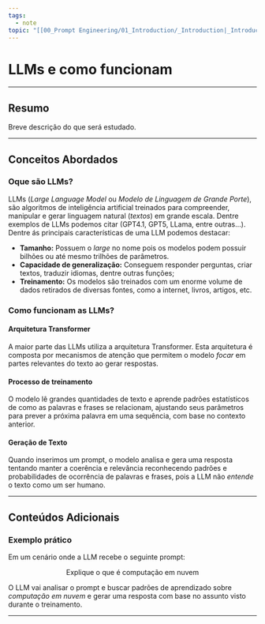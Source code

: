 ```yaml
---
tags:
  - note
topic: "[[00_Prompt Engineering/01_Introduction/_Introduction|_Introduction]]"
---
```

# LLMs e como funcionam

---
## **Resumo**
Breve descrição do que será estudado.

---
## **Conceitos Abordados**

### Oque são LLMs?
LLMs (*Large Language Model* ou *Modelo de Linguagem de Grande Porte*), são algoritmos de inteligência artificial treinados para compreender, manipular e gerar linguagem natural (*textos*) em grande escala. Dentre exemplos de LLMs podemos citar (GPT4.1, GPT5, LLama, entre outras...).
Dentre ás principais características de uma LLM podemos destacar:
- **Tamanho:** Possuem o *large* no nome pois os modelos podem possuir bilhões ou até mesmo trilhões de parâmetros.
- **Capacidade de generalização:** Conseguem responder perguntas, criar textos, traduzir idiomas, dentre outras funções;
- **Treinamento:** Os modelos são treinados com um enorme volume de dados retirados de diversas fontes, como a internet, livros, artigos, etc.

### Como funcionam as LLMs?

#### Arquitetura Transformer
A maior parte das LLMs utiliza a arquitetura Transformer. Esta arquitetura é composta por mecanismos de atenção que permitem o modelo *focar* em partes relevantes do texto ao gerar respostas.

#### Processo de treinamento
O modelo lê grandes quantidades de texto e aprende padrões estatísticos de como as palavras e frases se relacionam, ajustando seus parâmetros para prever a próxima palavra em uma sequência, com base no contexto anterior.

#### Geração de Texto
Quando inserimos um prompt, o modelo analisa e gera uma resposta tentando manter a coerência e relevância reconhecendo padrões e probabilidades de ocorrência de palavras e frases, pois a LLM não *entende* o texto como um ser humano.

---
## **Conteúdos Adicionais**

### Exemplo prático
Em um cenário onde a LLM recebe o seguinte prompt:

<center>Explique o que é computação em nuvem</center>

O LLM vai analisar o prompt e buscar padrões de aprendizado sobre *computação em nuvem* e gerar uma resposta com base no assunto visto durante o treinamento.

---
